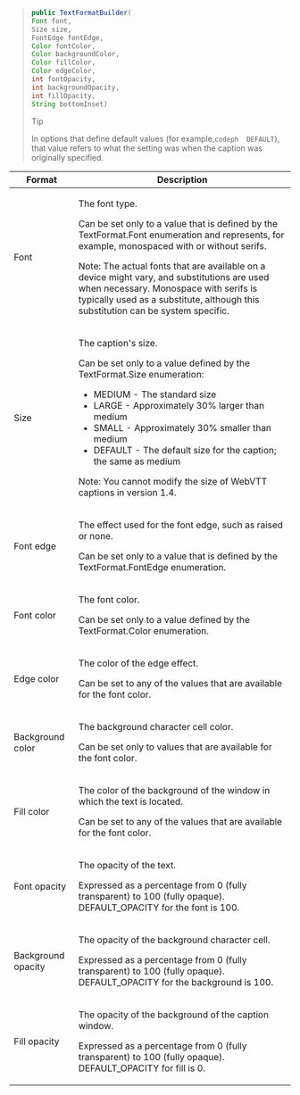 ---
---

>```java
>public TextFormatBuilder( 
> Font font, 
> Size size, 
> FontEdge fontEdge, 
> Color fontColor, 
> Color backgroundColor, 
> Color fillColor, 
> Color edgeColor, 
> int fontOpacity, 
> int backgroundOpacity, 
> int fillOpacity, 
> String bottomInset)
>```
>
>>[!TIP]
>>
>>In options that define default values (for example,`codeph  DEFAULT`), that value refers to what the setting was when the caption was originally specified.
>
<table frame="all" colsep="1" rowsep="1" id="table_87205DEFEE384AF4AF83952B15E18A42"> 
 <tgroup cols="2" colsep="1" rowsep="1" class="FormatA"> 
  <colspec colnum="1" colname="1" colwidth="25*" /> 
  <colspec colnum="2" colname="2" colwidth="75*" /> 
  <thead> 
   <tr rowsep="1"> 
    <th colname="1" class="entry"> Format </th> 
    <th colname="2" class="entry"> Description </th> 
   </tr> 
  </thead> 
  <tbody> 
   <tr rowsep="1"> 
    <td colname="1"> Font </td> 
    <td colname="2"> <p>The font type. </p> <p>Can be set only to a value that is defined by the <span class="codeph"> TextFormat.Font </span> enumeration and represents, for example, monospaced with or without serifs. </p> <p type="tip">Note:  The actual fonts that are available on a device might vary, and substitutions are used when necessary. Monospace with serifs is typically used as a substitute, although this substitution can be system specific. </p> </td> 
   </tr> 
   <tr rowsep="1"> 
    <td colname="1"> Size </td> 
    <td colname="2"> <p>The caption's size. </p> <p> Can be set only to a value defined by the <span class="codeph"> TextFormat.Size </span> enumeration: 
      <ul compact="yes" id="ul_544BFC7A46474A74839477108F1AB1E9"> 
       <li id="li_A592ED46B8DF4D8FAD7AF3BD931A712B"> <span class="codeph"> MEDIUM </span> - The standard size </li> 
       <li id="li_4F8CEDE54965430EB707DD3D5B2E3F87"> <span class="codeph"> LARGE </span> - Approximately 30% larger than medium </li> 
       <li id="li_D78D823883F54D869118BAB58257E377"> <span class="codeph"> SMALL </span> - Approximately 30% smaller than medium </li> 
       <li id="li_9299C13408584A38835F8D91BD048083"> <span class="codeph"> DEFAULT </span> - The default size for the caption; the same as medium </li> 
      </ul> </p> <p type="important">Note:  You cannot modify the size of WebVTT captions in 
      <ph conkeyref="phrases/primetime-sdk-name" /> version 1.4. </p> </td> 
   </tr> 
   <tr rowsep="1"> 
    <td colname="1"> Font edge </td> 
    <td colname="2"> <p>The effect used for the font edge, such as raised or none. </p> <p>Can be set only to a value that is defined by the <span class="codeph"> TextFormat.FontEdge </span> enumeration. </p> </td> 
   </tr> 
   <tr rowsep="1"> 
    <td colname="1"> Font color </td> 
    <td colname="2"> <p>The font color. </p> <p>Can be set only to a value defined by the <span class="codeph"> TextFormat.Color </span> enumeration. </p> </td> 
   </tr> 
   <tr rowsep="1"> 
    <td colname="1"> Edge color </td> 
    <td colname="2"> <p>The color of the edge effect. </p> <p>Can be set to any of the values that are available for the font color. </p> </td> 
   </tr> 
   <tr rowsep="1"> 
    <td colname="1"> Background color </td> 
    <td colname="2"> <p>The background character cell color. </p> <p>Can be set only to values that are available for the font color. </p> </td> 
   </tr> 
   <tr rowsep="1"> 
    <td colname="1"> Fill color </td> 
    <td colname="2"> <p>The color of the background of the window in which the text is located. </p> <p>Can be set to any of the values that are available for the font color. </p> </td> 
   </tr> 
   <tr rowsep="1"> 
    <td colname="1"> Font opacity </td> 
    <td colname="2"> <p>The opacity of the text. </p> <p>Expressed as a percentage from 0 (fully transparent) to 100 (fully opaque). <span class="codeph"> DEFAULT_OPACITY </span> for the font is 100. </p> </td> 
   </tr> 
   <tr rowsep="1"> 
    <td colname="1"> Background opacity </td> 
    <td colname="2"> <p>The opacity of the background character cell. </p> <p>Expressed as a percentage from 0 (fully transparent) to 100 (fully opaque). <span class="codeph"> DEFAULT_OPACITY </span> for the background is 100. </p> </td> 
   </tr> 
   <tr rowsep="1"> 
    <td colname="1"> Fill opacity </td> 
    <td colname="2"> <p>The opacity of the background of the caption window. </p> <p>Expressed as a percentage from 0 (fully transparent) to 100 (fully opaque). <span class="codeph"> DEFAULT_OPACITY </span> for fill is 0. </p> </td> 
   </tr> 
  </tbody> 
 </tgroup> 
</table>

>
